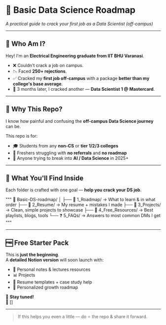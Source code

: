 # 🚀 Basic Data Science Roadmap  
*A practical guide to crack your first job as a Data Scientist (off-campus)*  

---

## 👋 Who Am I?

Hey! I'm an **Electrical Engineering graduate from IIT BHU Varanasi**.

- ❌ Couldn't crack a job on campus.  
- 📉 Faced **250+ rejections**.  
- ✅ Cracked my **first job off-campus** with a package **better than my college's base average**.  
- 🧠 3 months later, I cracked another — **Data Scientist 1 @ Mastercard**.  

---

## 🎯 Why This Repo?

I know how painful and confusing the **off-campus Data Science journey** can be.

This repo is for:

- 🎓 Students from any **non-CS** or **tier 1/2/3 colleges**  
- 💼 Freshers struggling with **no referrals** and **no roadmap**  
- 🧠 Anyone trying to break into **AI / Data Science** in 2025+  

---

## 📁 What You'll Find Inside

Each folder is crafted with one goal — **help you crack your DS job**.

"""
📂 Basic-DS-roadmap/
│
├── 📘 1_Roadmap/              → What to learn & in what order
├── 📄 2_Resume/               → My resume + mistakes I made
├── 🧪 3_Projects/             → Clean, simple projects to showcase
├── 🔗 4_Free_Resources/       → Best playlists, blogs, tools
└── ❓ 5_FAQs/                  → Answers to most common DMs I get
"""

---

## 🆓 Free Starter Pack

This is **just the beginning**.  
A **detailed Notion version** will soon launch with:

- 📝 Personal notes & lectures resources
- 📊 Projects
- 📄 Resume templates + case study help  
- 🎯 Personalized growth roadmap  

📌 **Stay tuned!**  
📎 []

---

> If this helps you even a little — do ⭐ the repo & share it forward.
